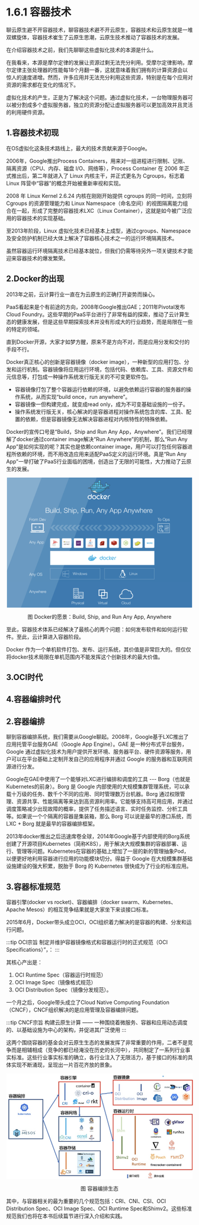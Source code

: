 # 1.6.1 容器技术

聊云原生避不开容器技术，聊容器技术避不开云原生，容器技术和云原生就是一堆双螺旋体，容器技术崔生了云原生思潮，云原生技术推动了容器技术的发展。

在介绍容器技术之前，我们先聊聊这些虚拟化技术的本源是什么。

在我看来，本源是摩尔定律的发展让资源过剩无法充分利用。受摩尔定律影响，摩尔定律主张处理器的性能每18个月翻一番，这就意味着我们拥有的计算资源会以惊人的速度递增。然而，许多应用并无法充分利用这些资源，特别是在每个应用对资源的需求都在变化的情况下。

虚拟化技术的产生，正是为了解决这个问题。通过虚拟化技术，一台物理服务器可以被分割成多个虚拟服务器，独立的资源分配让虚拟服务器可以更加高效并且灵活的利用硬件资源。


## 1.容器技术初现

在OS虚拟化这条技术路线上，最大的技术贡献来源于Google。

2006年，Google推出Process Containers，用来对一组进程进行限制、记账、隔离资源（CPU、内存、磁盘 I/O、网络等），Process Container 在 2006 年正式推出后，第二年就进入了 Linux 内核主干，并正式更名为 Cgroups，标志着 Linux 阵营中“容器”的概念开始被重新审视和实现。

2008 年 Linux Kernel 2.6.24 内核在刚刚开始提供 cgroups 的同一时间，立刻将 Cgroups 的资源管理能力和 Linux Namespace（命名空间）的视图隔离能力组合在一起，形成了完整的容器技术LXC（Linux Container），这就是如今被广泛应用的容器技术的实现基础。

至2013年阶段，Linux 虚拟化技术已经基本上成型，通过cgroups、Namespace及安全防护机制已经大体上解决了容器核心技术之一的运行环境隔离技术。

虽然容器运行环境隔离技术已经基本就位，但我们仍需等待另外一项关键技术才能迎来容器技术的爆发繁荣。

## 2.Docker的出现

2013年之前，云计算行业一直在为云原生的正确打开姿势而操心。

PaaS看起来是个有前途的方向，2008年Google推出GAE；2011年Pivotal发布Cloud Foundry。这些早期的PaaS平台进行了非常有益的探索，推动了云计算生态的健康发展，但是这些早期探索技术并没有形成大的行业趋势，而是局限在一些的特定的领域。

直到Docker开源，大家才如梦方醒，原来不是方向不对，而是应用分发和交付的手段不行。

Docker真正核心的创新是容器镜像（docker image），一种新型的应用打包、分发和运行机制。容器镜像将应用运行环境，包括代码、依赖库、工具、资源文件和元信息等，打包成一种操作系统发行版无关的不可变更软件包。

- 容器镜像打包了整个容器运行依赖的环境，以避免依赖运行容器的服务器的操作系统，从而实现“build once，run anywhere”。
- 容器镜像一但构建完成，就变成read only，成为不可变基础设施的一份子。
- 操作系统发行版无关，核心解决的是容器进程对操作系统包含的库、工具、配置的依赖，但是容器镜像无法解决容器进程对内核特性的特殊依赖。


Docker的宣传口号是“Build，Ship and Run Any App，Anywhere”。我们已经理解了docker通过container image解决“Run Anywhere”的机制，那么“Run Any App”是如何实现的呢？其实也是依赖container image，用户可以打包任何容器进程所依赖的环境，而不用改造应用来适配PaaS定义的运行环境。真是“Run Any App”一举打破了PaaS行业面临的困境，创造出了无限的可能性，大力推动了云原生的发展。


<div  align="center">
	<img src="../assets/docker.png" width = "500"  align=center />
	<p>图 Docker的愿景：Build, Ship, and Run Any App, Anywhere</p>
</div>

至此，容器技术体系已经解决了最核心的两个问题：如何发布软件和如何运行软件。至此，云计算进入容器阶段。

Docker 作为一个单机软件打包、发布、运行系统，其价值是非常巨大的。但仅仅将docker技术局限在单机范围内不能发挥这个创新技术的最大价值。

## 3.OCI时代

## 4.容器编排时代

## 2.容器编排

聊到容器编排系统，我们需要从Google聊起。2008年，Google基于LXC推出了应用托管平台服务GAE（Google App Engine）。GAE 是一种分布式平台服务，Google 通过虚拟化技术为用户提供开发环境、服务器平台、硬件资源等服务，用户可以在平台基础上定制开发自己的应用程序并通过 Google 的服务器和互联网资源进行分发。

Google在GAE中使用了一个能够对LXC进行编排和调度的工具 --- Borg（也就是Kubernetes的前身）。Borg 是 Google 内部使用的大规模集群管理系统，可以承载十万级的任务、数千个不同的应用、同时管理数万台机器。Borg 通过权限管理、资源共享、性能隔离等来达到高资源利用率。它能够支持高可用应用，并通过调度策略减少出现故障的概率，提供了任务描述语言、实时任务监控、分析工具等。如果说一个个隔离的容器是集装箱，那么 Borg 可以说是最早的港口系统，而 LXC + Borg 就是最早的容器编排框架。

2013年docker推出之后迅速席卷全球，2014年Google基于内部使用的Borg系统创建了开源项目Kubernetes（简称K8S），用于解决大规模集群的容器部署、运行、管理等问题。Kubernetes在容器的基础上增加了一层的新的管理抽象Pod，以便更好地利用容器进行应用的功能模块切分。得益于 Google 在大规模集群基础设施建设的强大积累，脱胎于 Borg 的 Kubernetes 很快成为了行业的标准应用。


## 3.容器标准规范

容器引擎(docker vs rocket)、容器编排（docker swarm、Kubernetes、Apache Mesos）的相互竞争结果就是大家坐下来谈接口标准。

2015年6月，Docker带头成立OCI，OCI组织着力解决的是容器的构建、分发和运行问题。

:::tip OCI宗旨
制定并维护容器镜像格式和容器运行时的正式规范（OCI Specifications）”，：
:::

其核心产出是：

1. OCI Runtime Spec（容器运行时规范）
2. OCI Image Spec（镜像格式规范）
3. OCI Distribution Spec（镜像分发规范）。


一个月之后，Google带头成立了Cloud Native Computing Foundation（CNCF），CNCF组织解决的是应用管理及容器编排问题。

:::tip CNCF宗旨
构建云原生计算 —— 一种围绕着微服务、容器和应用动态调度的、以基础设施为中心的架构，并促进其广泛使用
:::

这两个围绕容器的基金会对云原生生态的发展发挥了非常重要的作用，二者不是竞争而是相辅相成（竞争的都已经淹没在历史的长河中），共同制定了一系列行业事实标准。这些行业事实标准的确立，各行业注入了无限活力，基于接口的标准的具体实现不断涌现，呈现出一片百花齐放的景象。


<div  align="center">
	<img src="../assets/container-2.jpeg" width = "650"  align=center />
	<p>图 容器编排生态</p>
</div>

其中，与容器相关的最为重要的几个规范包括：CRI、CNI、CSI、OCI Distribution Spec、OCI Image Spec、OCI Runtime Spec和Shimv2。这些标准规范我们也将在本书后续篇节进行深入介绍和实践。